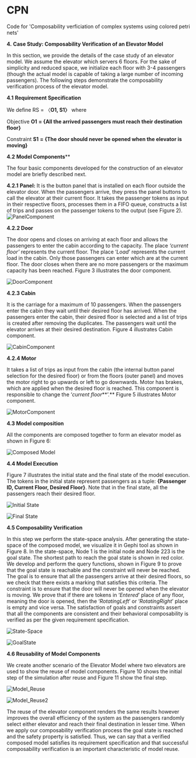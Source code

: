 # CPN
Code for 'Composability verficiation of complex systems using colored petri nets'

**4.** **Case Study: Composability Verification of an Elevator Model**

In this section, we provide the details of the case study of an elevator model. We assume the elevator which servers 6 floors. For the sake of simplicity and reduced space, we initialize each floor with 3-4 passengers (though the actual model is capable of taking a large number of incoming passengers). The following steps demonstrate the composability verification process of the elevator model.

**4.1** **Requirement Specification**

We define RS = 〈**O1, S1〉** where

 Objective **O1** **= {**All the arrived passengers must reach their destination floor**}**

Constraint **S1** **= {**The door should never be opened when the elevator is moving**}**

**4.2** **Model Components****

The four basic components developed for the construction of an elevator model are briefly described next.

**4.2.1** **Panel:** It is the button panel that is installed on each floor outside the elevator door. When the passengers arrive, they press the panel buttons to call the elevator at their current floor. It takes the passenger tokens as input in their respective floors, processes them in a FIFO queue, constructs a list of trips and passes on the passenger tokens to the output (see Figure 2). 
![PanelComponent](https://user-images.githubusercontent.com/86586703/123599378-f797e200-d80e-11eb-8b4d-d61a5876e0ba.JPG)

**4.2.2  Door**

The door opens and closes on arriving at each floor and allows the passengers to enter the cabin according to the capacity. The place *‘current floor’* represents the current floor. The place ‘*Load*’ represents the current load in the cabin. Only those passengers can enter which are at the current floor. The door closes when there are no more passengers or the maximum capacity has been reached. Figure 3 illustrates the door component. 

![DoorComponent](https://user-images.githubusercontent.com/86586703/123599889-8c024480-d80f-11eb-8530-339fbdfef66a.JPG)

**4.2.3  Cabin**

It is the carriage for a maximum of 10 passengers. When the passengers enter the cabin they wait until their desired floor has arrived. When the passengers enter the cabin, their desired floor is selected and a list of trips is created after removing the duplicates. The passengers wait until the elevator arrives at their desired destination. Figure 4 illustrates Cabin component. 

![CabinComponent](https://user-images.githubusercontent.com/86586703/123599581-30d05200-d80f-11eb-9e73-18a2c4e20aeb.JPG)

**4.2.4  Motor**

It takes a list of trips as input from the cabin (the internal button panel selection for the desired floor) or from the floors (outer panel) and moves the motor right to go upwards or left to go downwards. Motor has brakes, which are applied when the desired floor is reached. This component is responsible to change the ‘*current floor***’.** Figure 5 illustrates Motor component. 

![MotorComponent](https://user-images.githubusercontent.com/86586703/123599945-99b7ca00-d80f-11eb-8693-02078083346c.JPG)

**4.3 Model composition**

All the components are composed together to form an elevator model as shown in Figure 6:

![Composed Model](https://user-images.githubusercontent.com/86586703/123600184-db487500-d80f-11eb-9aba-0f4d946ed0e4.JPG)

**4.4  Model Execution**

Figure 7 illustrates the initial state and the final state of the model execution. The tokens in the initial state represent passengers as a tuple: **{Passenger ID, Current Floor, Desired Floor}**. Note that in the final state, all the passengers reach their desired floor. 

![Initial State](https://user-images.githubusercontent.com/86586703/123600305-fadf9d80-d80f-11eb-89cd-106e4017ffc9.JPG)

![Final State](https://user-images.githubusercontent.com/86586703/123600324-ff0bbb00-d80f-11eb-88d8-6d22d840ec90.JPG)

**4.5 Composability Verification**

In this step we perform the state-space analysis. After generating the state-space of the composed model, we visualize it in Gephi tool as shown in Figure 8. In the state-space, Node 1 is the initial node and Node 223 is the goal state. The shortest path to reach the goal state is shown in red color. We develop and perform the query functions, shown in Figure 9 to prove that the goal state is reachable and the constraint will never be reached. The goal is to ensure that all the passengers arrive at their desired floors, so we check that there exists a marking that satisfies this criteria. The constraint is to ensure that the door will never be opened when the elevator is moving. We prove that if there are tokens in ‘*Entered*’ place of any floor, meaning the door is opened, then the ‘*RotatingLeft*’ or ‘*RotatingRight*’ place is empty and vice versa. The satisfaction of goals and constraints assert that all the components are consistent and their behavioral composability is verified as per the given requirement specification. 

![State-Space](https://user-images.githubusercontent.com/86586703/123600446-1c408980-d810-11eb-936b-8b7a0f3c6429.JPG)

![GoalState](https://user-images.githubusercontent.com/86586703/123600501-2c586900-d810-11eb-9f3a-bb8ef9e26696.JPG)

**4.6  Reusability of Model Components**

We create another scenario of the Elevator Model where two elevators are used to show the reuse of model components. Figure 10 shows the initial step of the simulation after reuse and Figure 11 show the final step. 

![Model_Reuse](https://user-images.githubusercontent.com/86586703/123600655-501baf00-d810-11eb-8c67-d1a4e4de6c1d.JPG)

![Model_Reuse2](https://user-images.githubusercontent.com/86586703/123600669-5578f980-d810-11eb-993b-bfc5fbc6214f.JPG)

The reuse of the elevator component renders the same results however improves the overall efficiency of the system as the passengers randomly select either elevator and reach their final destination in lesser time. When we apply our composability verification process the goal state is reached and the safety property is satisfied. Thus, we can say that a verified composed model satisfies its requirement specification and that successful composability verification is an important characteristic of model reuse. 
